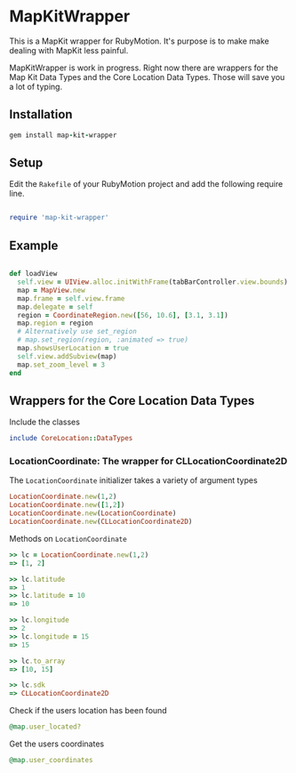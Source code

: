 MapKitWrapper
=============

This is a MapKit wrapper for RubyMotion. It's purpose is to make make dealing with MapKit less painful.

MapKitWrapper is work in progress. Right now there are wrappers for the Map Kit Data Types and the Core Location Data Types. Those will save you a lot of typing.

## Installation
```ruby
gem install map-kit-wrapper
```

## Setup

Edit the `Rakefile` of your RubyMotion project and add the following require line.

```ruby

require 'map-kit-wrapper'
```

## Example
```ruby

def loadView
  self.view = UIView.alloc.initWithFrame(tabBarController.view.bounds)
  map = MapView.new
  map.frame = self.view.frame
  map.delegate = self
  region = CoordinateRegion.new([56, 10.6], [3.1, 3.1])
  map.region = region
  # Alternatively use set_region
  # map.set_region(region, :animated => true)
  map.showsUserLocation = true
  self.view.addSubview(map)
  map.set_zoom_level = 3
end
```

## Wrappers for the Core Location Data Types

Include the classes
```ruby
include CoreLocation::DataTypes
```

### LocationCoordinate: The wrapper for CLLocationCoordinate2D

The `LocationCoordinate` initializer takes a variety of argument types
```ruby
LocationCoordinate.new(1,2)
LocationCoordinate.new([1,2])
LocationCoordinate.new(LocationCoordinate)
LocationCoordinate.new(CLLocationCoordinate2D)
```

Methods on `LocationCoordinate`
```ruby
>> lc = LocationCoordinate.new(1,2)
=> [1, 2]

>> lc.latitude
=> 1
>> lc.latitude = 10
=> 10

>> lc.longitude
=> 2
>> lc.longitude = 15
=> 15

>> lc.to_array
=> [10, 15]

>> lc.sdk
=> CLLocationCoordinate2D
```


Check if the users location has been found
```ruby
@map.user_located?
```    
Get the users coordinates
```ruby
@map.user_coordinates
```    

